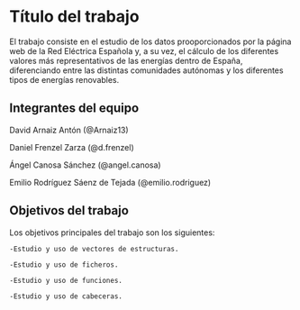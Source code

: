# Título del trabajo

El trabajo consiste en el estudio de los datos prooporcionados por la página web de la Red Eléctrica Española y, a su vez, el cálculo de los diferentes valores más representativos de las energías dentro de España, diferenciando entre las distintas comunidades autónomas y los diferentes tipos de energías renovables. 

## Integrantes del equipo

David Arnaiz Antón  (@Arnaiz13)

Daniel Frenzel Zarza  (@d.frenzel)

Ángel Canosa Sánchez  (@angel.canosa)

Emilio Rodríguez Sáenz de Tejada  (@emilio.rodriguez)

## Objetivos del trabajo

Los objetivos principales del trabajo son los siguientes:

    -Estudio y uso de vectores de estructuras.

    -Estudio y uso de ficheros.

    -Estudio y uso de funciones.

    -Estudio y uso de cabeceras.

